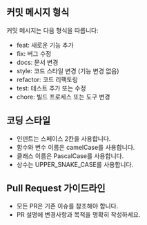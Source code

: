 ## 커밋 메시지 형식
커밋 메시지는 다음 형식을 따릅니다:
- feat: 새로운 기능 추가
- fix: 버그 수정
- docs: 문서 변경
- style: 코드 스타일 변경 (기능 변경 없음)
- refactor: 코드 리팩토링
- test: 테스트 추가 또는 수정
- chore: 빌드 프로세스 또는 도구 변경
## 코딩 스타일
* 인덴트는 스페이스 2칸을 사용합니다.
* 함수와 변수 이름은 camelCase를 사용합니다.
* 클래스 이름은 PascalCase를 사용합니다.
* 상수는 UPPER_SNAKE_CASE를 사용합니다.
## Pull Request 가이드라인
* 모든 PR은 기존 이슈를 참조해야 합니다.
* PR 설명에 변경사항과 목적을 명확히 작성하세요.
